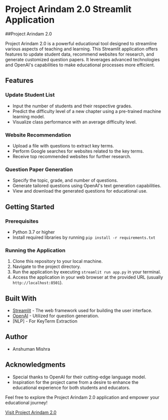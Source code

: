 # Project Arindam 2.0 Streamlit Application

##Project Arindam 2.0

Project Arindam 2.0 is a powerful educational tool designed to streamline various aspects of teaching and learning. This Streamlit application offers features to update student data, recommend websites for research, and generate customized question papers. It leverages advanced technologies and OpenAI's capabilities to make educational processes more efficient.

## Features

### Update Student List
- Input the number of students and their respective grades.
- Predict the difficulty level of a new chapter using a pre-trained machine learning model.
- Visualize class performance with an average difficulty level.

### Website Recommendation
- Upload a file with questions to extract key terms.
- Perform Google searches for websites related to the key terms.
- Receive top recommended websites for further research.

### Question Paper Generation
- Specify the topic, grade, and number of questions.
- Generate tailored questions using OpenAI's text generation capabilities.
- View and download the generated questions for educational use.

## Getting Started

### Prerequisites
- Python 3.7 or higher
- Install required libraries by running `pip install -r requirements.txt`

### Running the Application
1. Clone this repository to your local machine.
2. Navigate to the project directory.
3. Run the application by executing `streamlit run app.py` in your terminal.
4. Access the application in your web browser at the provided URL (usually `http://localhost:8501`).

## Built With
- [Streamlit](https://streamlit.io/) - The web framework used for building the user interface.
- [OpenAI](https://beta.openai.com/) - Utilized for question generation.
- [NLP] - For KeyTerm Extraction

## Author
- Anshuman Mishra

## Acknowledgments
- Special thanks to OpenAI for their cutting-edge language model.
- Inspiration for the project came from a desire to enhance the educational experience for both students and educators.

Feel free to explore the Project Arindam 2.0 application and empower your educational journey!

[Visit Project Arindam 2.0](https://arindam20shreejaymishra.streamlit.app/)
